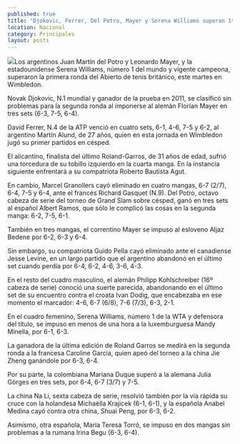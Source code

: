 ```yaml
---
published: true
title: "Djokovic, Ferrer, Del Potro, Mayer y Serena Williams superan 1ª ronda de Wimbledon"
location: Nacional
category: Principales
layout: posts
---
```


![](http://i.imgur.com/aalBmAlm.jpg)Los argentinos Juan Martín del Potro y Leonardo Mayer, y la estadounidense Serena Williams, número 1 del mundo y vigente campeona, superaron la primera ronda del Abierto de tenis británico, este martes en Wimbledon. 



Novak Djokovic, N.1 mundial y ganador de la prueba en 2011, se clasificó sin problemas para la segunda ronda al imponerse al alemán Florian Mayer en tres sets (6-3, 7-5, 6-4).




David Ferrer, N.4 de la ATP venció en cuatro sets, 6-1, 4-6, 7-5 y 6-2, al argentino Martín Alund, de 27 años, quien en esta jornada en Wimbledon jugó su primer partidos en césped.




El alicantino, finalista del último Roland-Garros, de 31 años de edad, sufrió una torcedura de su tobillo izquierdo en la cuarta manga. En la instancia siguiente enfrentará a su compatriota Roberto Bautista Agut.




En cambio, Marcel Granollers cayó eliminado en cuatro mangas, 6-7 (2/7), 6-4, 7-5 y 6-4, ante el francés Richard Gasquet (N.9). Del Potro, octavo cabeza de serie del torneo de Grand Slam sobre césped, ganó en tres sets al español Albert Ramos, que sólo le complicó las cosas en la segunda manga: 6-2, 7-5, 6-1.




También en tres mangas, el correntino Mayer se impuso al esloveno Aljaz Bedene por 6-2, 6-3 y 6-4.




Sin embargo, su compatriota Guido Pella cayó eliminado ante el canadiense Jesse Levine, en un largo partido que el argentino abandonó en el último set cuando perdía por 6-4, 6-2, 4-6, 3-6, 4-3.




En el resto del cuadro masculino, el alemán Philipp Kohlschreiber (16º cabeza de serie) conoció una suerte parecida, abandonando en el último set de su encuentro contra el croata Ivan Dodig, que encabezaba en ese momento el marcador: 4-6, 6-7 (6/8), 7-6 (7/3), 6-3, 2-1.




En el cuadro femenino, Serena Williams, número 1 de la WTA y defensora del título, se impuso en menos de una hora a la luxemburguesa Mandy Minella, por 6-1, 6-3.




La ganadora de la última edición de Roland Garros se medirá en la segunda ronda a la francesa Caroline Garcia, quien apeó del torneo a la china Jie Zheng ganándole por 6-3, 6-4.




Por su parte, la colombiana Mariana Duque superó a la alemana Julia Görges en tres sets, por 6-4, 6-7 (3/7) y 7-5.




La china Na Li, sexta cabeza de serie, resolvió también por la vía rápida su cruce con la holandesa Michaëlla Krajicek (6-1, 6-1), y la española Anabel Medina cayó contra otra china, Shuai Peng, por 6-3, 6-2.




Asimismo, otra española, María Teresa Torró, se impuso en dos mangas sin problemas a la rumana Irina Begu (6-3, 6-4).
